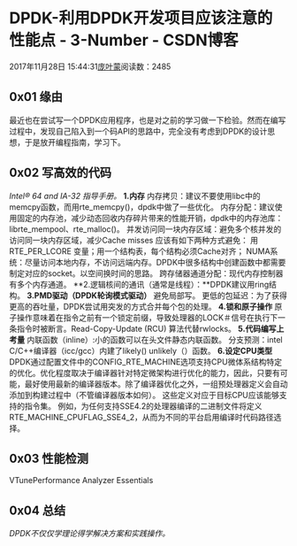 
# DPDK-利用DPDK开发项目应该注意的性能点 - 3-Number - CSDN博客


2017年11月28日 15:44:31[庞叶蒙](https://me.csdn.net/pangyemeng)阅读数：2485


## 0x01 缘由
最近也在尝试写一个DPDK应用程序，也是对之前的学习做一下检验。然而在编写过程中，发现自己陷入到一个码API的思路中，完全没有考虑到DPDK的设计思想，于是放开编程指南，学习下。
## 0x02 写高效的代码
*Intel® 64 and IA-32 指导手册。*
**1.内存**
内存拷贝：建议不要使用libc中的memcpy函数，而用rte_memcpy()，dpdk中做了一些优化。
内存分配：建议使用固定的内存池，减少动态回收内存碎片带来的性能开销，dpdk中的内存池库：librte_mempool、rte_malloc()。
并发访问同一块内存区域：避免多个核并发的访问同一块内存区域，减少Cache misses 应该有如下两种方式避免：
用RTE_PER_LCORE 变量；用一个结构表，每个结构必须Cache对齐；
NUMA系统：尽量访问本地内存，不访问远端内存。DPDK中很多结构中创建函数中都需要制定对应的socket。以空间换时间的思路。
跨存储器通道分配：现代内存控制器有多个内存通道。
**2.逻辑核间的通讯（通常是线程）：**DPDK建议用ring结构。
**3.PMD驱动（DPDK轮询模式驱动）**
避免局部写。
更低的包延迟：为了获得更高的吞吐量，DPDK尝试用突发的方式合并每个包的处理。
**4.锁和原子操作**
原子操作意味着在指令之前有一个锁定前缀，导致处理器的LOCK＃信号在执行下一条指令时被断言。Read-Copy-Update (RCU) 算法代替rwlocks。
**5.代码编写上考量**
内联函数（inline）:小的函数可以在头文件静态内联函数。
分支预测：intel C/C++编译器（icc/gcc）内建了likely() unlikely（）函数。
**6.设定CPU类型**
DPDK通过配置文件中的CONFIG_RTE_MACHINE选项支持CPU微体系结构特定的优化。优化程度取决于编译器针对特定微架构进行优化的能力，因此，只要有可能，最好使用最新的编译器版本。除了编译器优化之外，一组预处理器定义会自动添加到构建过程中（不管编译器版本如何）。 这些定义对应于目标CPU应该能够支持的指令集。 例如，为任何支持SSE4.2的处理器编译的二进制文件将定义RTE_MACHINE_CPUFLAG_SSE4_2，从而为不同的平台启用编译时代码路径选择。
## 0x03 性能检测
VTunePerformance Analyzer Essentials
## 0x04 总结
*DPDK不仅仅学理论得学解决方案和实践操作。*



